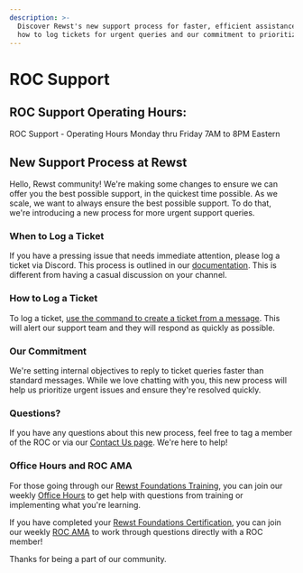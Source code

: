 ```yaml
---
description: >-
  Discover Rewst's new support process for faster, efficient assistance. Learn
  how to log tickets for urgent queries and our commitment to prioritize them
---
```


# ROC Support

## ROC Support Operating Hours:

ROC Support - Operating Hours Monday thru Friday 7AM to 8PM Eastern

## New Support Process at Rewst

Hello, Rewst community! We're making some changes to ensure we can offer you the best possible support, in the quickest time possible. As we scale, we want to always ensure the best possible support. To do that, we're introducing a new process for more urgent support queries.

### When to Log a Ticket

If you have a pressing issue that needs immediate attention, please log a ticket via Discord. This process is outlined in our [documentation](../../). This is different from having a casual discussion on your channel.

### How to Log a Ticket

To log a ticket, [use the command to create a ticket from a message](create-a-ticket-via-discord.md). This will alert our support team and they will respond as quickly as possible.&#x20;

### Our Commitment

We're setting internal objectives to reply to ticket queries faster than standard messages. While we love chatting with you, this new process will help us prioritize urgent issues and ensure they're resolved quickly.

### Questions?

If you have any questions about this new process, feel free to tag a member of the ROC or via our [Contact Us page](../contact-resources.md). We're here to help!

### Office Hours and ROC AMA

For those going through our [Rewst Foundations Training](../../cluck-university/rewst-foundations-10x/), you can join our weekly [Office Hours](../../cluck-university/office-hours.md) to get help with questions from training or implementing what you're learning.

If you have completed your [Rewst Foundations Certification](../../cluck-university/rewst-foundations-10x/foundations-certification.md), you can join our weekly [ROC AMA](../../cluck-university/roc-ama.md) to work through questions directly with a ROC member!&#x20;

Thanks for being a part of our community.
